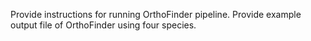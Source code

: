 Provide instructions for running OrthoFinder pipeline. 
Provide example output file of OrthoFinder using four species.
